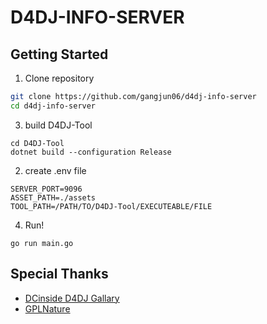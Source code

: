 # D4DJ-INFO-SERVER

## Getting Started
1. Clone repository
```bash
git clone https://github.com/gangjun06/d4dj-info-server
cd d4dj-info-server
```
3. build D4DJ-Tool
```
cd D4DJ-Tool
dotnet build --configuration Release
```
2. create .env file
```
SERVER_PORT=9096
ASSET_PATH=./assets
TOOL_PATH=/PATH/TO/D4DJ-Tool/EXECUTEABLE/FILE
```
4. Run!
```
go run main.go
```

## Special Thanks
- [DCinside D4DJ Gallary](https://gall.dcinside.com/mgallery/board/lists?id=d4dj)
- [GPLNature](https://github.com/GPLNature)
